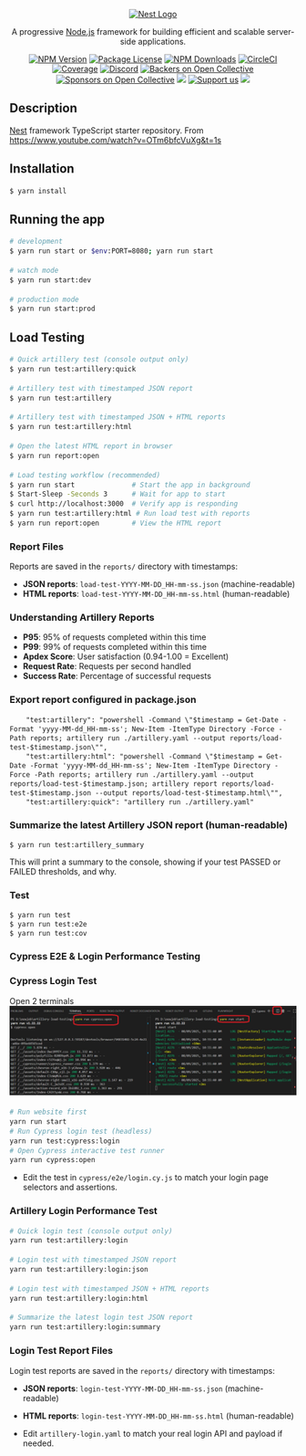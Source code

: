 <p align="center">
  <a href="http://nestjs.com/" target="blank"><img src="https://nestjs.com/img/logo-small.svg" width="200" alt="Nest Logo" /></a>
</p>

[circleci-image]: https://img.shields.io/circleci/build/github/nestjs/nest/master?token=abc123def456
[circleci-url]: https://circleci.com/gh/nestjs/nest

  <p align="center">A progressive <a href="http://nodejs.org" target="_blank">Node.js</a> framework for building efficient and scalable server-side applications.</p>
    <p align="center">
<a href="https://www.npmjs.com/~nestjscore" target="_blank"><img src="https://img.shields.io/npm/v/@nestjs/core.svg" alt="NPM Version" /></a>
<a href="https://www.npmjs.com/~nestjscore" target="_blank"><img src="https://img.shields.io/npm/l/@nestjs/core.svg" alt="Package License" /></a>
<a href="https://www.npmjs.com/~nestjscore" target="_blank"><img src="https://img.shields.io/npm/dm/@nestjs/common.svg" alt="NPM Downloads" /></a>
<a href="https://circleci.com/gh/nestjs/nest" target="_blank"><img src="https://img.shields.io/circleci/build/github/nestjs/nest/master" alt="CircleCI" /></a>
<a href="https://coveralls.io/github/nestjs/nest?branch=master" target="_blank"><img src="https://coveralls.io/repos/github/nestjs/nest/badge.svg?branch=master#9" alt="Coverage" /></a>
<a href="https://discord.gg/G7Qnnhy" target="_blank"><img src="https://img.shields.io/badge/discord-online-brightgreen.svg" alt="Discord"/></a>
<a href="https://opencollective.com/nest#backer" target="_blank"><img src="https://opencollective.com/nest/backers/badge.svg" alt="Backers on Open Collective" /></a>
<a href="https://opencollective.com/nest#sponsor" target="_blank"><img src="https://opencollective.com/nest/sponsors/badge.svg" alt="Sponsors on Open Collective" /></a>
  <a href="https://paypal.me/kamilmysliwiec" target="_blank"><img src="https://img.shields.io/badge/Donate-PayPal-ff3f59.svg"/></a>
    <a href="https://opencollective.com/nest#sponsor"  target="_blank"><img src="https://img.shields.io/badge/Support%20us-Open%20Collective-41B883.svg" alt="Support us"></a>
  <a href="https://twitter.com/nestframework" target="_blank"><img src="https://img.shields.io/twitter/follow/nestframework.svg?style=social&label=Follow"></a>
</p>
  <!--[![Backers on Open Collective](https://opencollective.com/nest/backers/badge.svg)](https://opencollective.com/nest#backer)
  [![Sponsors on Open Collective](https://opencollective.com/nest/sponsors/badge.svg)](https://opencollective.com/nest#sponsor)-->

## Description

[Nest](https://github.com/nestjs/nest) framework TypeScript starter repository.
From https://www.youtube.com/watch?v=OTm6bfcVuXg&t=1s

## Installation

```bash
$ yarn install
```

## Running the app

```bash
# development
$ yarn run start or $env:PORT=8080; yarn run start

# watch mode
$ yarn run start:dev

# production mode
$ yarn run start:prod
```

## Load Testing

```bash
# Quick artillery test (console output only)
$ yarn run test:artillery:quick

# Artillery test with timestamped JSON report
$ yarn run test:artillery

# Artillery test with timestamped JSON + HTML reports
$ yarn run test:artillery:html

# Open the latest HTML report in browser
$ yarn run report:open

# Load testing workflow (recommended)
$ yarn run start              # Start the app in background
$ Start-Sleep -Seconds 3      # Wait for app to start
$ curl http://localhost:3000  # Verify app is responding
$ yarn run test:artillery:html # Run load test with reports
$ yarn run report:open        # View the HTML report
```

### Report Files
Reports are saved in the `reports/` directory with timestamps:
- **JSON reports**: `load-test-YYYY-MM-DD_HH-mm-ss.json` (machine-readable)
- **HTML reports**: `load-test-YYYY-MM-DD_HH-mm-ss.html` (human-readable)

### Understanding Artillery Reports
- **P95**: 95% of requests completed within this time
- **P99**: 99% of requests completed within this time  
- **Apdex Score**: User satisfaction (0.94-1.00 = Excellent)
- **Request Rate**: Requests per second handled
- **Success Rate**: Percentage of successful requests

### Export report configured in package.json
```
    "test:artillery": "powershell -Command \"$timestamp = Get-Date -Format 'yyyy-MM-dd_HH-mm-ss'; New-Item -ItemType Directory -Force -Path reports; artillery run ./artillery.yaml --output reports/load-test-$timestamp.json\"",
    "test:artillery:html": "powershell -Command \"$timestamp = Get-Date -Format 'yyyy-MM-dd_HH-mm-ss'; New-Item -ItemType Directory -Force -Path reports; artillery run ./artillery.yaml --output reports/load-test-$timestamp.json; artillery report reports/load-test-$timestamp.json --output reports/load-test-$timestamp.html\"",
    "test:artillery:quick": "artillery run ./artillery.yaml"
```

### Summarize the latest Artillery JSON report (human-readable)
```
$ yarn run test:artillery_summary
```
This will print a summary to the console, showing if your test PASSED or FAILED thresholds, and why.

### Test

```
$ yarn run test
$ yarn run test:e2e
$ yarn run test:cov
```

### Cypress E2E & Login Performance Testing

### Cypress Login Test
Open 2 terminals
![open 2 terminals](readme/TwoTerminals.png)
```bash
# Run website first
yarn run start
# Run Cypress login test (headless)
yarn run test:cypress:login
# Open Cypress interactive test runner
yarn run cypress:open
```

- Edit the test in `cypress/e2e/login.cy.js` to match your login page selectors and assertions.

### Artillery Login Performance Test
```bash
# Quick login test (console output only)
yarn run test:artillery:login

# Login test with timestamped JSON report
yarn run test:artillery:login:json

# Login test with timestamped JSON + HTML reports
yarn run test:artillery:login:html

# Summarize the latest login test JSON report
yarn run test:artillery:login:summary
```

### Login Test Report Files
Login test reports are saved in the `reports/` directory with timestamps:
- **JSON reports**: `login-test-YYYY-MM-DD_HH-mm-ss.json` (machine-readable)
- **HTML reports**: `login-test-YYYY-MM-DD_HH-mm-ss.html` (human-readable)

- Edit `artillery-login.yaml` to match your real login API and payload if needed.
